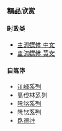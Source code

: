 ### 精品欣赏
#### 时政类
- [主流媒体 中文]()
- [主流媒体 英文]()

#### 自媒体
- [江峰系列    ](https://summer200.github.io/content/JiangFeng)
- [高伐林系列](https://summer200.github.io/content/GaoFalin)
- [阮铭系列    ](https://summer200.github.io/content/)
- [阮铭系列    ](https://summer200.github.io/content/)
- [路德社        ](https://summer200.github.io/content/)
